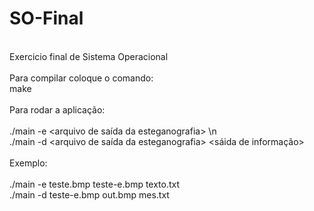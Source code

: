 # SO-Final
<br>Exercicio final de Sistema Operacional
<br>
<br>Para compilar coloque o comando:
<br>make
<br>
<br>Para rodar a aplicação:
<br>
<br>./main -e <arquivo para ser estegranografado> <arquivo de saída da esteganografia> <arquivo em texto para esteganografia>\n
<br> ./main -d <arquivo de saída da esteganografia> <sáida de informação> <mensagem extraida>
<br>
<br>Exemplo:
<br>
<br>./main -e teste.bmp teste-e.bmp texto.txt
<br>./main -d teste-e.bmp out.bmp mes.txt
